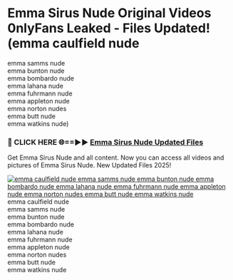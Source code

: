 # Emma Sirus Nude Original Videos 0nlyFans Leaked - Files Updated! (emma caulfield nude<br>
emma samms nude<br>
emma bunton nude<br>
emma bombardo nude<br>
emma lahana nude<br>
emma fuhrmann nude<br>
emma appleton nude<br>
emma norton nudes<br>
emma butt nude<br>
emma watkins nude)

<h3>🔴 CLICK HERE 🌐==►► <a href="https://tinyurl.com/2p9ay9w9" rel="nofollow">Emma Sirus Nude Updated Files</a></h3>

Get Emma Sirus Nude and all content. Now you can access all videos and pictures of Emma Sirus Nude. New Updated Files 2025!

[![emma caulfield nude<br>
emma samms nude<br>
emma bunton nude<br>
emma bombardo nude<br>
emma lahana nude<br>
emma fuhrmann nude<br>
emma appleton nude<br>
emma norton nudes<br>
emma butt nude<br>
emma watkins nude](https://i.imgur.com/KQgVmj3.gif)](https://tinyurl.com/2p9ay9w9)
emma caulfield nude<br>
emma samms nude<br>
emma bunton nude<br>
emma bombardo nude<br>
emma lahana nude<br>
emma fuhrmann nude<br>
emma appleton nude<br>
emma norton nudes<br>
emma butt nude<br>
emma watkins nude